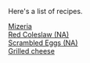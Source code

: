 Here's a list of recipes.

[Mizeria](mizeria.md)\
[Red Coleslaw (NA)](redcoleslaw.md)\
[Scrambled Eggs (NA)](scrambledeggs.md)\
[Grilled cheese](grilledcheese.md)
